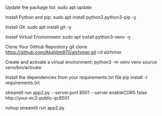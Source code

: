 Update the package list:
sudo apt update


Install Python and pip:
sudo apt install python3 python3-pip -y


Install Git:
sudo apt install git -y


Install Virtual Environment:
sudo apt install python3-venv -y


Clone Your GitHub Repository
git clone https://github.com/Akshitm970/alzhimer.git
cd alzhimer


Create and activate a virtual environment:
python3 -m venv venv
source venv/bin/activate



Install the dependencies from your requirements.txt file
pip install -r requirements.txt



streamlit run app2.py --server.port 8501 --server.enableCORS false
http://your-ec2-public-ip:8501


nohup streamlit run app2.py
